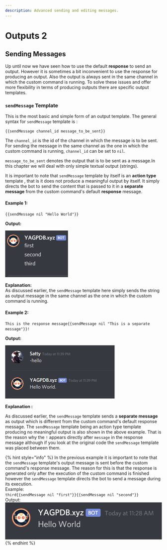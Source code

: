 ```yaml
---
description: Advanced sending and editing messages.
---
```


# Outputs 2

## Sending Messages

Up until now we have seen how to use the default **response** to send an output. However it is sometimes a bit inconvenient to use the response for producing an output. Also the output is always sent in the same channel in which the custom command is running. To solve these issues and offer more flexibility in terms of producing outputs there are specific output templates.

### `sendMessage` Template

This is the most basic and simple form of an output template. The general syntax for `sendMessage` template is :

```text
{{sendMessage channel_id message_to_be_sent}}
```

The `channel_id` is the id of the channel in which the message is to be sent. For sending the message in the same channel as the one in which the custom command is running, `channel_id` can be set to `nil`.

`message_to_be_sent` denotes the output that is to be sent as a message.In this chapter we will deal with only simple textual output \(strings\).   
  
It is important to note that `sendMessage` template by itself is an **action type** template , that is it does not produce a meaningful output by itself. It simply directs the bot to send the content that is passed to it in a **separate message** from the custom command's default **response** message.

#### Example 1:

`{{sendMessage nil "Hello World"}}`  
  
**Output:**

![](../.gitbook/assets/image%20%2815%29.png)

**Explanation:**  
As discussed earlier, the `sendMessage` template here simply sends the string as output message in the same channel as the one in which the custom command is running.

#### Example 2:

`This is the response message{{sendMessage nil "This is a separate message"}}!`

**Output:**  


![](../.gitbook/assets/image%20%285%29.png)

**Explanation :**  
  
As discussed earlier, the `sendMessage` template sends a **separate message** as output which is different from the custom command's default response message. The `sendMessage` template being an action type template producing no meaningful output is also shown in the above example. That is the reason why the `!` appears directly after `message` in the response message although if you look at the original code the `sendMessage` template was placed between them.

{% hint style="info" %}
In the previous example it is important to note that the `sendMessage` template's output message is sent before the custom command's response message. The reason for this is that the response is generated only after the execution of the custom command is finished however the `sendMessage` template directs the bot to send a message during its execution.  
Example:   
`third{{sendMessage nil "first"}}{{sendMessage nil "second"}}`  
Output:  
 ![](../.gitbook/assets/image%20%2814%29.png)
{% endhint %}



